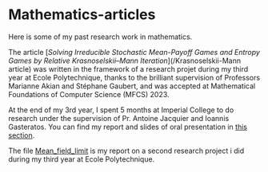 # Mathematics-articles
Here is some of my past research work in mathematics.

The article [_Solving Irreducible Stochastic Mean-Payoff Games and Entropy Games by Relative Krasnoselskii–Mann Iteration_](/Krasnoselskii-Mann article) was written in the framework of a research projet during my third year at Ecole Polytechnique, thanks to the brilliant supervision of Professors Marianne Akian and Stéphane Gaubert, and was accepted at Mathematical Foundations of Computer Science (MFCS) 2023.

At the end of my 3rd year, I spent 5 months at Imperial College to do research under the supervision of Pr. Antoine Jacquier and Ioannis Gasteratos. You can find my report and slides of oral presentation in [this section](/Rough_paths_Imperial_College).

The file [Mean_field_limit](/Mean_field_Limit.pdf) is my report on a second research project i did during my third year at Ecole Polytechnique.
